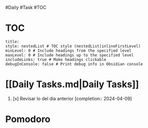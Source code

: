 #Daily #Task #TOC

# TOC
```table-of-contents
title:
style: nestedList # TOC style (nestedList|inlineFirstLevel)
minLevel: 0 # Include headings from the specified level
maxLevel: 0 # Include headings up to the specified level
includeLinks: true # Make headings clickable
debugInConsole: false # Print debug info in Obsidian console
```
# [[Daily Tasks.md|Daily Tasks]]

1. [x] Revisar lo del día anterior  [completion:: 2024-04-09]
# Pomodoro

